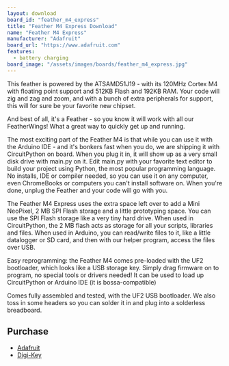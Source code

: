 ```yaml
---
layout: download
board_id: "feather_m4_express"
title: "Feather M4 Express Download"
name: "Feather M4 Express"
manufacturer: "Adafruit"
board_url: "https://www.adafruit.com"
features:
  - battery charging
board_image: "/assets/images/boards/feather_m4_express.jpg"
---
```


This feather is powered by the ATSAMD51J19 -  with its 120MHz Cortex M4 with floating point support and 512KB Flash and 192KB RAM. Your code will zig and zag and zoom, and with a bunch of extra peripherals for support, this will for sure be your favorite new chipset.

And best of all, it's a Feather - so you know it will work with all our FeatherWings! What a great way to quickly get up and running.

The most exciting part of the Feather M4 is that while you can use it with the Arduino IDE - and it's bonkers fast when you do, we are shipping it with CircuitPython on board. When you plug it in, it will show up as a very small disk drive with main.py on it. Edit main.py with your favorite text editor to build your project using Python, the most popular programming language. No installs, IDE or compiler needed, so you can use it on any computer, even ChromeBooks or computers you can't install software on. When you're done, unplug the Feather and your code will go with you.

The Feather M4 Express uses the extra space left over to add a Mini NeoPixel, 2 MB SPI Flash storage and a little prototyping space. You can use the SPI Flash storage like a very tiny hard drive. When used in CircuitPython, the 2 MB flash acts as storage for all your scripts, libraries and files. When used in Arduino, you can read/write files to it, like a little datalogger or SD card, and then with our helper program, access the files over USB.

Easy reprogramming: the Feather M4 comes pre-loaded with the UF2 bootloader, which looks like a USB storage key. Simply drag firmware on to program, no special tools or drivers needed! It can be used to load up CircuitPython or Arduino IDE (it is bossa-compatible)

Comes fully assembled and tested, with the UF2 USB bootloader. We also toss in some headers so you can solder it in and plug into a solderless breadboard.

## Purchase
* [Adafruit](https://www.adafruit.com/product/3857)
* [Digi-Key](https://www.digikey.com/short/p87f17)
